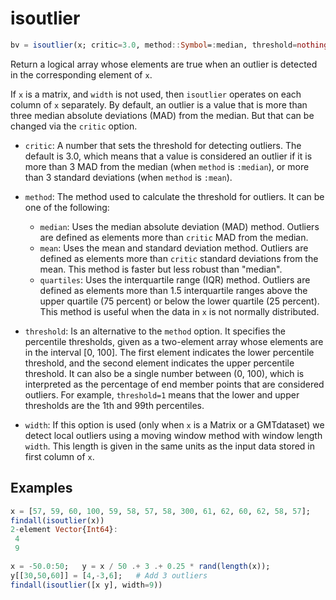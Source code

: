 # isoutlier

```julia
bv = isoutlier(x; critic=3.0, method::Symbol=:median, threshold=nothing, width=0.0) -> Union{BitVector, BitMatrix}
```

Return a logical array whose elements are true when an outlier is detected in the corresponding element of `x`.

If `x` is a matrix, and `width` is not used, then ``isoutlier`` operates on each column of `x` separately.
By default, an outlier is a value that is more than three median absolute deviations (MAD) from the median.
But that can be changed via the `critic` option.

- `critic`: A number that sets the threshold for detecting outliers. The default is 3.0, which means that
   a value is considered an outlier if it is more than 3 MAD from the median (when `method` is `:median`),
   or more than 3 standard deviations (when `method` is `:mean`).

- `method`: The method used to calculate the threshold for outliers. It can be one of the following:
  - `median`: Uses the median absolute deviation (MAD) method. Outliers are defined as elements more than
     `critic` MAD from the median.
  - `mean`: Uses the mean and standard deviation method. Outliers are defined as elements more than `critic`
     standard deviations from the mean. This method is faster but less robust than "median".
  - `quartiles`: Uses the interquartile range (IQR) method. Outliers are defined as elements more than 1.5
     interquartile ranges above the upper quartile (75 percent) or below the lower quartile (25 percent).
     This method is useful when the data in `x` is not normally distributed.

- `threshold`: Is an alternative to the `method` option. It specifies the percentile thresholds, given as a
   two-element array whose elements are in the interval [0, 100]. The first element indicates the lower percentile
   threshold, and the second element indicates the upper percentile threshold. It can also be a single number
   between (0, 100), which is interpreted as the percentage of end member points that are considered outliers.
   For example, `threshold=1` means that the lower and upper thresholds are the 1th and 99th percentiles.

- `width`: If this option is used (only when `x` is a Matrix or a GMTdataset) we detect local outliers using
   a moving window method with window length ``width``. This length is given in the same units as the input
   data stored in first column of `x`.

Examples
--------

```julia
x = [57, 59, 60, 100, 59, 58, 57, 58, 300, 61, 62, 60, 62, 58, 57];
findall(isoutlier(x))
2-element Vector{Int64}:
 4
 9
```

```julia
x = -50.0:50;	y = x / 50 .+ 3 .+ 0.25 * rand(length(x));
y[[30,50,60]] = [4,-3,6];	# Add 3 outliers
findall(isoutlier([x y], width=9))
```
